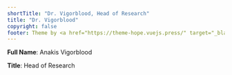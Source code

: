 ```yaml
---
shortTitle: "Dr. Vigorblood, Head of Research"
title: "Dr. Vigorblood"
copyright: false
footer: Theme by <a href="https://theme-hope.vuejs.press/" target="_blank">VuePress Theme Hope</a> | MIT Licensed, Copyright © 2019-present Mr.Hope
---
```


**Full Name**: Anakis Vigorblood

**Title**: Head of Research
